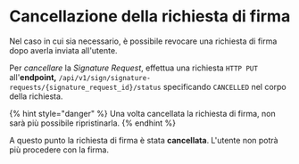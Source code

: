 # Cancellazione della richiesta di firma

Nel caso in cui sia necessario, è possibile revocare una richiesta di firma dopo averla inviata all'utente.

Per _cancellare_ la _Signature Request_, effettua una richiesta `HTTP PUT` all'**endpoint,** `/api/v1/sign/signature-requests/{signature_request_id}/status` specificando `CANCELLED` nel corpo della richiesta.

{% hint style="danger" %}
Una volta cancellata la richiesta di firma, non sarà più possibile ripristinarla.
{% endhint %}

A questo punto la richiesta di firma è stata **cancellata**. L'utente non potrà più procedere con la firma.
